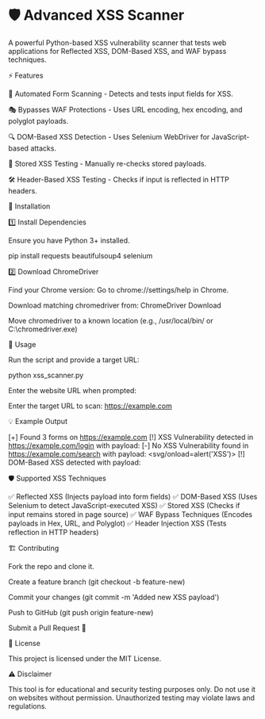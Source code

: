 <h1>🛡️ Advanced XSS Scanner</h1>

A powerful Python-based XSS vulnerability scanner that tests web applications for Reflected XSS, DOM-Based XSS, and WAF bypass techniques.

⚡ Features

🚀 Automated Form Scanning - Detects and tests input fields for XSS.

🎭 Bypasses WAF Protections - Uses URL encoding, hex encoding, and polyglot payloads.

🔍 DOM-Based XSS Detection - Uses Selenium WebDriver for JavaScript-based attacks.

🔄 Stored XSS Testing - Manually re-checks stored payloads.

🛠 Header-Based XSS Testing - Checks if input is reflected in HTTP headers.

📌 Installation

1️⃣ Install Dependencies

Ensure you have Python 3+ installed.

pip install requests beautifulsoup4 selenium

2️⃣ Download ChromeDriver

Find your Chrome version: Go to chrome://settings/help in Chrome.

Download matching chromedriver from: ChromeDriver Download

Move chromedriver to a known location (e.g., /usr/local/bin/ or C:\chromedriver.exe)

🚀 Usage

Run the script and provide a target URL:

python xss_scanner.py

Enter the website URL when prompted:

Enter the target URL to scan: https://example.com

💡 Example Output

[+] Found 3 forms on https://example.com
[!] XSS Vulnerability detected in https://example.com/login with payload: <script>alert('XSS')</script>
[-] No XSS Vulnerability found in https://example.com/search with payload: <svg/onload=alert('XSS')>
[!] DOM-Based XSS detected with payload: <script>alert('XSS')</script>

🛡️ Supported XSS Techniques

✅ Reflected XSS (Injects payload into form fields)
✅ DOM-Based XSS (Uses Selenium to detect JavaScript-executed XSS)
✅ Stored XSS (Checks if input remains stored in page source)
✅ WAF Bypass Techniques (Encodes payloads in Hex, URL, and Polyglot)
✅ Header Injection XSS (Tests reflection in HTTP headers)

🏗️ Contributing

Fork the repo and clone it.

Create a feature branch (git checkout -b feature-new)

Commit your changes (git commit -m 'Added new XSS payload')

Push to GitHub (git push origin feature-new)

Submit a Pull Request 🚀

📜 License

This project is licensed under the MIT License.

⚠️ Disclaimer

This tool is for educational and security testing purposes only. Do not use it on websites without permission. Unauthorized testing may violate laws and regulations.

